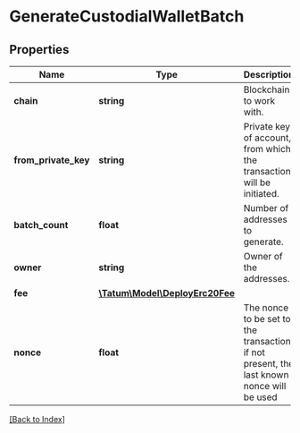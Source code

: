 # GenerateCustodialWalletBatch

## Properties

Name | Type | Description | Notes
------------ | ------------- | ------------- | -------------
**chain** | **string** | Blockchain to work with. |
**from_private_key** | **string** | Private key of account, from which the transaction will be initiated. |
**batch_count** | **float** | Number of addresses to generate. |
**owner** | **string** | Owner of the addresses. |
**fee** | [**\Tatum\Model\DeployErc20Fee**](DeployErc20Fee.md) |  | [optional]
**nonce** | **float** | The nonce to be set to the transaction; if not present, the last known nonce will be used | [optional]

[[Back to Index]](../index.md)
